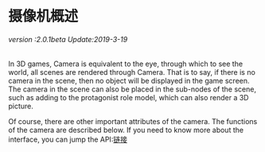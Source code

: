 # 摄像机概述

###### *version :2.0.1beta   Update:2019-3-19*

In 3D games, Camera is equivalent to the eye, through which to see the world, all scenes are rendered through Camera. That is to say, if there is no camera in the scene, then no object will be displayed in the game screen. The camera in the scene can also be placed in the sub-nodes of the scene, such as adding to the protagonist role model, which can also render a 3D picture.

Of course, there are other important attributes of the camera. The functions of the camera are described below. If you need to know more about the interface, you can jump the API:[链接](https://layaair.ldc.layabox.com/api2/Chinese/index.html?category=Core&class=laya.d3.core.Camera)

